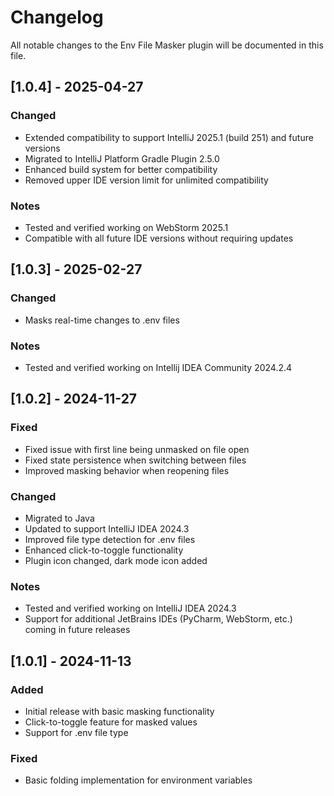 # Changelog

All notable changes to the Env File Masker plugin will be documented in this file.

## [1.0.4] - 2025-04-27
### Changed
- Extended compatibility to support IntelliJ 2025.1 (build 251) and future versions
- Migrated to IntelliJ Platform Gradle Plugin 2.5.0
- Enhanced build system for better compatibility
- Removed upper IDE version limit for unlimited compatibility

### Notes
- Tested and verified working on WebStorm 2025.1
- Compatible with all future IDE versions without requiring updates

## [1.0.3] - 2025-02-27
### Changed
- Masks real-time changes to .env files

### Notes
- Tested and verified working on Intellij IDEA Community 2024.2.4

## [1.0.2] - 2024-11-27
### Fixed
- Fixed issue with first line being unmasked on file open
- Fixed state persistence when switching between files
- Improved masking behavior when reopening files

### Changed
- Migrated to Java
- Updated to support IntelliJ IDEA 2024.3
- Improved file type detection for .env files
- Enhanced click-to-toggle functionality
- Plugin icon changed, dark mode icon added

### Notes
- Tested and verified working on IntelliJ IDEA 2024.3
- Support for additional JetBrains IDEs (PyCharm, WebStorm, etc.) coming in future releases

## [1.0.1] - 2024-11-13
### Added
- Initial release with basic masking functionality
- Click-to-toggle feature for masked values
- Support for .env file type

### Fixed
- Basic folding implementation for environment variables
